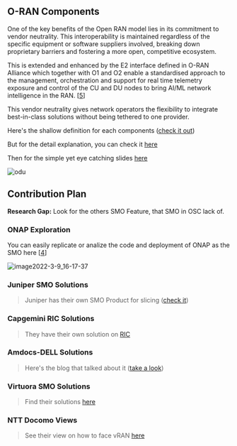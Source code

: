 ## O-RAN Components

One of the key benefits of the Open RAN model lies in its commitment to vendor neutrality. This interoperability is maintained regardless of the specific equipment or software suppliers involved, breaking down proprietary barriers and fostering a more open, competitive ecosystem.

This is extended and enhanced by the E2 interface defined in O-RAN Alliance which together with O1 and O2 enable a standardised approach to the management, orchestration and support for real time telemetry exposure and control of the CU and DU nodes to bring AI/ML network intelligence in the RAN. [[5](https://accelleran.com/understanding-the-du-and-cu-in-open-ran-architecture/)]

This vendor neutrality gives network operators the flexibility to integrate best-in-class solutions without being tethered to one provider.

Here's the shallow definition for each components ([check it out](https://firecell.io/learn/open-ran/)) 

But for the detail explanation, you can check it [here](https://arxiv.org/pdf/2202.01032)

Then for the simple yet eye catching slides [here](https://lfnetworking.org/wp-content/uploads/sites/7/2022/04/SMO_slides_LFN_webinar2.pdf)

![odu](https://hackmd.io/_uploads/Byxvf3qI0.png)

## Contribution Plan

**Research Gap:** Look for the others SMO Feature, that SMO in OSC lack of.

### ONAP Exploration

You can easily replicate or analize the code and deployment of ONAP as the SMO here [[4](https://wiki.o-ran-sc.org/display/IAT/Automated+deployment+and+testing+-+using+SMO+package+and+ONAP+Python+SDK)]

![image2022-3-9_16-17-37](https://hackmd.io/_uploads/BkFQXO5LA.png)

### Juniper SMO Solutions

> Juniper has their own SMO Product for slicing ([check it](https://www.virtualexhibition.o-ran.org/classic/generation/2023/category/intelligent-ran-control-demonstrations/sub/intelligent-control/283))

### Capgemini RIC Solutions

> They have their own solution on [RIC](https://www.capgemini.com/wp-content/uploads/2023/06/RIC_brochure_Jan23-2.pdf)


### Amdocs-DELL Solutions

> Here's the blog that talked about it ([take a look](https://infohub.delltechnologies.com/en-us/p/defining-the-future-of-o-ran-management-with-vodafone-amdocs-and-dell-technologies/))

### Virtuora SMO Solutions

> Find their solutions [here](https://networkresources.global.fujitsu.com/smo-web/smo-solution-brief)

### NTT Docomo Views

> See their view on how to face vRAN [here](https://www.ntt-review.jp/archive/ntttechnical.php?contents=ntr202211fa7.pdf&mode=show_pdf)

